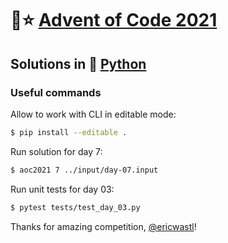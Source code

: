 # 🎄⭐️ [Advent of Code 2021](https://adventofcode.com/2021)

## Solutions in 🐍 [Python](https://www.python.org/)

### Useful commands

Allow to work with CLI in editable mode:
```sh
$ pip install --editable .
```

Run solution for day 7:
```sh
$ aoc2021 7 ../input/day-07.input
```

Run unit tests for day 03:
```sh
$ pytest tests/test_day_03.py
```

Thanks for amazing competition, [@ericwastl](https://twitter.com/ericwastl)!
